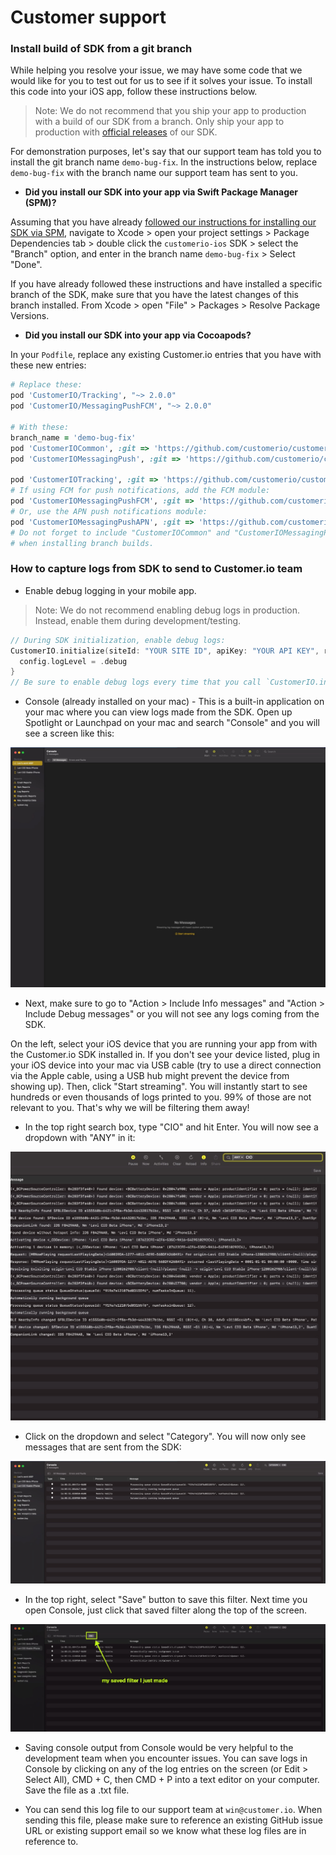 # Customer support 

### Install build of SDK from a git branch 

While helping you resolve your issue, we may have some code that we would like for you to test out for us to see if it solves your issue. To install this code into your iOS app, follow these instructions below. 

> Note: We do not recommend that you ship your app to production with a build of our SDK from a branch. Only ship your app to production with [official releases](https://github.com/customerio/customerio-ios/releases) of our SDK. 

For demonstration purposes, let's say that our support team has told you to install the git branch name `demo-bug-fix`. In the instructions below, replace `demo-bug-fix` with the branch name our support team has sent to you. 

* **Did you install our SDK into your app via Swift Package Manager (SPM)?**

Assuming that you have already [followed our instructions for installing our SDK via SPM](https://customer.io/docs/sdk/ios/getting-started/#install), navigate to Xcode > open your project settings > Package Dependencies tab > double click the `customerio-ios` SDK > select the "Branch" option, and enter in the branch name `demo-bug-fix` > Select "Done". 

If you have already followed these instructions and have installed a specific branch of the SDK, make sure that you have the latest changes of this branch installed. From Xcode > open "File" > Packages > Resolve Package Versions. 

* **Did you install our SDK into your app via Cocoapods?**

In your `Podfile`, replace any existing Customer.io entries that you have with these new entries:
```ruby
# Replace these:
pod 'CustomerIO/Tracking', "~> 2.0.0"
pod 'CustomerIO/MessagingPushFCM', "~> 2.0.0"

# With these:
branch_name = 'demo-bug-fix'
pod 'CustomerIOCommon', :git => 'https://github.com/customerio/customerio-ios.git', :branch => branch_name
pod 'CustomerIOMessagingPush', :git => 'https://github.com/customerio/customerio-ios.git', :branch => branch_name

pod 'CustomerIOTracking', :git => 'https://github.com/customerio/customerio-ios.git', :branch => branch_name
# If using FCM for push notifications, add the FCM module:
pod 'CustomerIOMessagingPushFCM', :git => 'https://github.com/customerio/customerio-ios.git', :branch => branch_name
# Or, use the APN push notifications module:
pod 'CustomerIOMessagingPushAPN', :git => 'https://github.com/customerio/customerio-ios.git', :branch => branch_name
# Do not forget to include "CustomerIOCommon" and "CustomerIOMessagingPush" as shown above. They are required 
# when installing branch builds. 
```

### How to capture logs from SDK to send to Customer.io team 

* Enable debug logging in your mobile app. 

> Note: We do not recommend enabling debug logs in production. Instead, enable them during development/testing. 

```swift
// During SDK initialization, enable debug logs: 
CustomerIO.initialize(siteId: "YOUR SITE ID", apiKey: "YOUR API KEY", region: Region.US) { config in
  config.logLevel = .debug 
}
// Be sure to enable debug logs every time that you call `CustomerIO.initialize` including in rich push if you use that in your app. 
```

* Console (already installed on your mac) - This is a built-in application on your mac where you can view logs made from the SDK. Open up Spotlight or Launchpad on your mac and search "Console" and you will see a screen like this:

![](img/console-after-open.jpg)

* Next, make sure to go to "Action > Include Info messages" and "Action > Include Debug messages" or you will not see any logs coming from the SDK. 

On the left, select your iOS device that you are running your app from with the Customer.io SDK installed in. If you don't see your device listed, plug in your iOS device into your mac via USB cable (try to use a direct connection via the Apple cable, using a USB hub might prevent the device from showing up). Then, click "Start streaming". You will instantly start to see hundreds or even thousands of logs printed to you. 99% of those are not relevant to you. That's why we will be filtering them away! 

* In the top right search box, type "CIO" and hit Enter. You will now see a dropdown with "ANY" in it:

![](img/console-type-cio.jpg)

* Click on the dropdown and select "Category". You will now only see messages that are sent from the SDK:

![](img/console-cio-category.jpg)

* In the top right, select "Save" button to save this filter. Next time you open Console, just click that saved filter along the top of the screen. 

![](img/console-cio-saved-filter.jpg)

* Saving console output from Console would be very helpful to the development team when you encounter issues. You can save logs in Console by clicking on any of the log entries on the screen (or Edit > Select All), CMD + C, then CMD + P into a text editor on your computer. Save the file as a .txt file. 

* You can send this log file to our support team at `win@customer.io`. When sending this file, please make sure to reference an existing GitHub issue URL or existing support email so we know what these log files are in reference to. 

